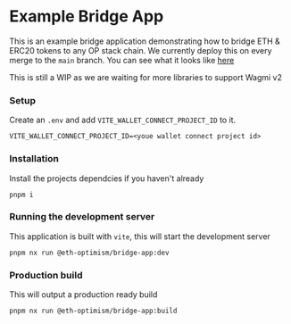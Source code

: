 # Example Bridge App

This is an example bridge application demonstrating how to bridge ETH & ERC20 tokens to any OP stack chain. We currently deploy this on every merge to the `main` branch. You can see what it looks like [here](https://main--magnificent-licorice-5d2277.netlify.app/)

This is still a WIP as we are waiting for more libraries to support Wagmi v2

### Setup

Create an `.env` and add `VITE_WALLET_CONNECT_PROJECT_ID` to it.

```
VITE_WALLET_CONNECT_PROJECT_ID=<youe wallet connect project id>
```

### Installation

Install the projects dependcies if you haven't already

```
pnpm i
```

### Running the development server

This application is built with `vite`, this will start the development server

```
pnpm nx run @eth-optimism/bridge-app:dev
```

### Production build

This will output a production ready build

```
pnpm nx run @eth-optimism/bridge-app:build
```
